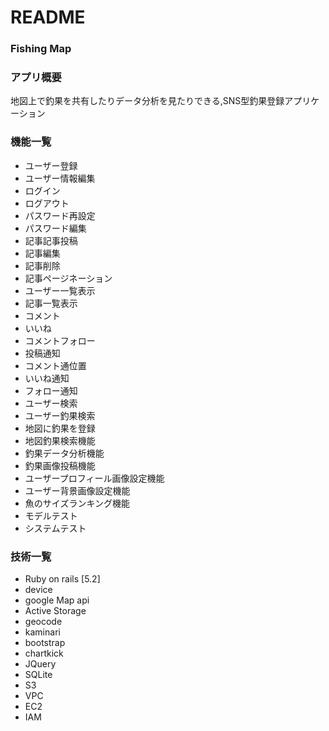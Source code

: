 # README


### Fishing Map

### アプリ概要
 地図上で釣果を共有したりデータ分析を見たりできる,SNS型釣果登録アプリケーション

### 機能一覧
* ユーザー登録
* ユーザー情報編集
* ログイン
* ログアウト
* パスワード再設定
* パスワード編集
* 記事記事投稿
* 記事編集
* 記事削除
* 記事ページネーション
* ユーザー一覧表示
* 記事一覧表示
* コメント
* いいね
* コメントフォロー
* 投稿通知
* コメント通位置
* いいね通知
* フォロー通知
* ユーザー検索
* ユーザー釣果検索
* 地図に釣果を登録
* 地図釣果検索機能
* 釣果データ分析機能
* 釣果画像投稿機能
* ユーザープロフィール画像設定機能
* ユーザー背景画像設定機能
* 魚のサイズランキング機能
* モデルテスト
* システムテスト



### 技術一覧
* Ruby on rails [5.2]
* device
* google Map api
* Active Storage
* geocode
* kaminari
* bootstrap
* chartkick
* JQuery
* SQLite
* S3
* VPC
* EC2
* IAM
